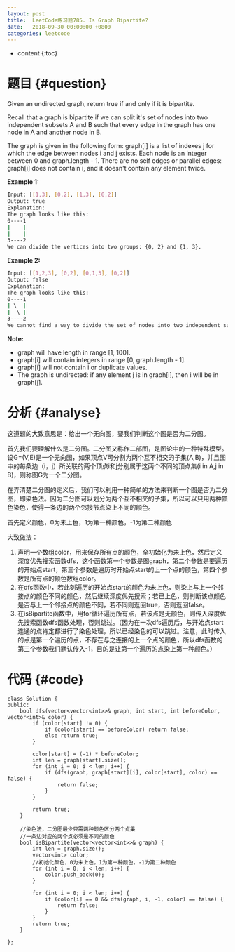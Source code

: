 ```yaml
---
layout: post
title:  LeetCode练习题785. Is Graph Bipartite?
date:   2018-09-30 00:00:00 +0800
categories: leetcode
---
```


* content
{:toc}



# 题目  {#question}
Given an undirected graph, return true if and only if it is bipartite.

Recall that a graph is bipartite if we can split it's set of nodes into two independent subsets A and B such that every edge in the graph has one node in A and another node in B.

The graph is given in the following form: graph[i] is a list of indexes j for which the edge between nodes i and j exists.  Each node is an integer between 0 and graph.length - 1.  There are no self edges or parallel edges: graph[i] does not contain i, and it doesn't contain any element twice.

**Example 1:**
```bash
Input: [[1,3], [0,2], [1,3], [0,2]]
Output: true
Explanation: 
The graph looks like this:
0----1
|    |
|    |
3----2
We can divide the vertices into two groups: {0, 2} and {1, 3}.
```

**Example 2:**
```bash
Input: [[1,2,3], [0,2], [0,1,3], [0,2]]
Output: false
Explanation: 
The graph looks like this:
0----1
| \  |
|  \ |
3----2
We cannot find a way to divide the set of nodes into two independent subsets.
```

**Note:**

- graph will have length in range [1, 100].
- graph[i] will contain integers in range [0, graph.length - 1].
- graph[i] will not contain i or duplicate values.
- The graph is undirected: if any element j is in graph[i], then i will be in graph[j].


# 分析  {#analyse}
这道题的大致意思是：给出一个无向图，要我们判断这个图是否为二分图。

首先我们要理解什么是二分图。二分图又称作二部图，是图论中的一种特殊模型。设G=(V,E)是一个无向图，如果顶点V可分割为两个互不相交的子集(A,B)，并且图中的每条边（i，j）所关联的两个顶点i和j分别属于这两个不同的顶点集(i in A,j in B)，则称图G为一个二分图。

在弄清楚二分图的定义后，我们可以利用一种简单的方法来判断一个图是否为二分图，即染色法。因为二分图可以划分为两个互不相交的子集，所以可以只用两种颜色染色，使得一条边的两个邻接节点染上不同的颜色。

首先定义颜色，0为未上色，1为第一种颜色，-1为第二种颜色

大致做法：
1. 声明一个数组color，用来保存所有点的颜色，全初始化为未上色，然后定义深度优先搜索函数dfs，这个函数第一个参数是图graph，第二个参数是要遍历的开始点start，第三个参数是遍历时开始点start的上一个点的颜色，第四个参数是所有点的颜色数组color。
2. 在dfs函数中，若此刻遍历的开始点start的颜色为未上色，则染上与上一个邻接点的颜色不同的颜色，然后继续深度优先搜索；若已上色，则判断该点颜色是否与上一个邻接点的颜色不同，若不同则返回true，否则返回false。
3. 在isBipartite函数中，用for循环遍历所有点，若该点是无颜色，则传入深度优先搜索函数dfs函数处理，否则跳过。（因为在一次dfs遍历后，与开始点start连通的点肯定都进行了染色处理，所以已经染色的可以跳过。注意，此时传入的点是第一个遍历的点，不存在与之连接的上一个点的颜色，所以dfs函数的第三个参数我们默认传入-1，目的是让第一个遍历的点染上第一种颜色。）

# 代码  {#code}
```
class Solution {
public:
    bool dfs(vector<vector<int>>& graph, int start, int beforeColor, vector<int>& color) {
        if (color[start] != 0) {
            if (color[start] == beforeColor) return false;
            else return true;
        }

        color[start] = (-1) * beforeColor;
        int len = graph[start].size();
        for (int i = 0; i < len; i++) {
            if (dfs(graph, graph[start][i], color[start], color) == false) {
                return false;
            }
        }

        return true;
    }

    //染色法，二分图最少只需两种颜色区分两个点集
    //一条边对应的两个点必须是不同的颜色
    bool isBipartite(vector<vector<int>>& graph) {
        int len = graph.size();
        vector<int> color;
        //初始化颜色，0为未上色，1为第一种颜色，-1为第二种颜色
        for (int i = 0; i < len; i++) {
            color.push_back(0);
        }

        for (int i = 0; i < len; i++) {
            if (color[i] == 0 && dfs(graph, i, -1, color) == false) {
                return false;
            }		
        }
        return true;
    }

};
```
